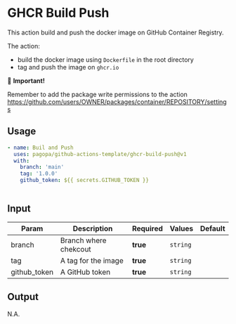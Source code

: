 # GHCR Build Push

This action build and push the docker image on GitHub Container Registry.

The action:

- build the docker image using `Dockerfile` in the root directory
- tag and push the image on `ghcr.io`

👀 **Important!**

Remember to add the package write permissions to the
action https://github.com/users/OWNER/packages/container/REPOSITORY/settings

## Usage

``` yaml
- name: Buil and Push
  uses: pagopa/github-actions-template/ghcr-build-push@v1
  with:
    branch: 'main'
    tag: '1.0.0'
    github_token: ${{ secrets.GITHUB_TOKEN }}
      
```

## Input

| Param        | Description           | Required | Values   | Default |
|--------------|-----------------------|----------|----------|---------|
| branch       | Branch where chekcout | **true** | `string` |         |
| tag          | A tag for the image   | **true** | `string` |         |
| github_token | A GitHub token        | **true** | `string` |         |

## Output

N.A.
